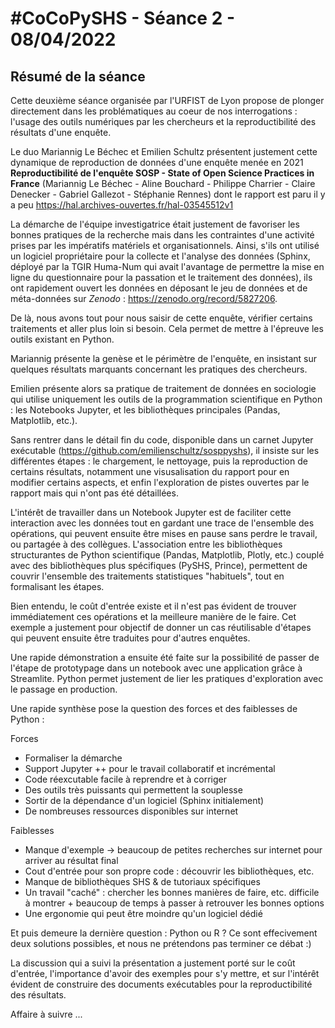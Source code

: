 # #CoCoPySHS - Séance 2 - 08/04/2022

## Résumé de la séance

Cette deuxième séance organisée par l'URFIST de Lyon propose de plonger directement dans les problématiques au coeur de nos interrogations : l'usage des outils numériques par les chercheurs et la reproductibilité des résultats d'une enquête. 

Le duo Mariannig Le Béchec et Emilien Schultz présentent justement cette dynamique de reproduction de données d'une enquête menée en 2021 **Reproductibilité de l'enquête SOSP - State of Open Science Practices in France** (Mariannig Le Béchec - Aline Bouchard - Philippe Charrier - Claire Denecker - Gabriel Gallezot - Stéphanie Rennes) dont le rapport est paru il y a peu https://hal.archives-ouvertes.fr/hal-03545512v1

La démarche de l'équipe investigatrice était justement de favoriser les bonnes pratiques de la recherche mais dans les contraintes d'une activité prises par les impératifs matériels et organisationnels. Ainsi, s'ils ont utilisé un logiciel propriétaire pour la collecte et l'analyse des données (Sphinx, déployé par la TGIR Huma-Num qui avait l'avantage de permettre la mise en ligne du questionnaire pour la passation et le traitement des données), ils ont rapidement ouvert les données en déposant le jeu de données et de méta-données sur *Zenodo* : https://zenodo.org/record/5827206.

De là, nous avons tout pour nous saisir de cette enquête, vérifier certains traitements et aller plus loin si besoin. Cela permet de mettre à l'épreuve les outils existant en Python.

Mariannig présente la genèse et le périmètre de l'enquête, en insistant sur quelques résultats marquants concernant les pratiques des chercheurs.

Emilien présente alors sa pratique de traitement de données en sociologie qui utilise uniquement les outils de la programmation scientifique en Python : les Notebooks Jupyter, et les bibliothèques principales (Pandas, Matplotlib, etc.).

Sans rentrer dans le détail fin du code, disponible dans un carnet Jupyter exécutable (https://github.com/emilienschultz/sosppyshs), il insiste sur les différentes étapes : le chargement, le nettoyage, puis la reproduction de certains résultats, notamment une visusalisation du rapport pour en modifier certains aspects, et enfin l'exploration de pistes ouvertes par le rapport mais qui n'ont pas été détaillées.

L'intérêt de travailler dans un Notebook Jupyter est de faciliter cette interaction avec les données tout en gardant une trace de l'ensemble des opérations, qui peuvent ensuite être mises en pause sans perdre le travail, ou partagée à des collègues. L'association entre les bibliothèques structurantes de Python scientifique (Pandas, Matplotlib, Plotly, etc.) couplé avec des bibliothèques plus spécifiques (PySHS, Prince), permettent de couvrir l'ensemble des traitements statistiques "habituels", tout en formalisant les étapes.

Bien entendu, le coût d'entrée existe et il n'est pas évident de trouver immédiatement ces opérations et la meilleure manière de le faire. Cet exemple a justement pour objectif de donner un cas réutilisable d'étapes qui peuvent ensuite être traduites pour d'autres enquêtes.

Une rapide démonstration a ensuite été faite sur la possibilité de passer de l'étape de prototypage dans un notebook avec une application grâce à Streamlite. Python permet justement de lier les pratiques d'exploration avec le passage en production.

Une rapide synthèse pose la question des forces et des faiblesses de Python :

Forces

- Formaliser la démarche
- Support Jupyter ++ pour le travail collaboratif et incrémental
- Code réexcutable facile à reprendre et à corriger
- Des outils très puissants qui permettent la souplesse
- Sortir de la dépendance d'un logiciel (Sphinx initialement)
- De nombreuses ressources disponibles sur internet

Faiblesses

- Manque d'exemple -> beaucoup de petites recherches sur internet pour arriver au résultat final
- Cout d'entrée pour son propre code : découvrir les bibliothèques, etc.
- Manque de bibliothèques SHS & de tutoriaux spécifiques
- Un travail "caché" : chercher les bonnes manières de faire, etc. difficile à montrer + beaucoup de temps à passer à retrouver les bonnes options
- Une ergonomie qui peut être moindre qu'un logiciel dédié


Et puis demeure la dernière question : Python ou R ? Ce sont effecivement deux solutions possibles, et nous ne prétendons pas terminer ce débat :)

La discussion qui a suivi la présentation a justement porté sur le coût d'entrée, l'importance d'avoir des exemples pour s'y mettre, et sur l'intérêt évident de construire des documents exécutables pour la reproductibilité des résultats.

Affaire à suivre ...